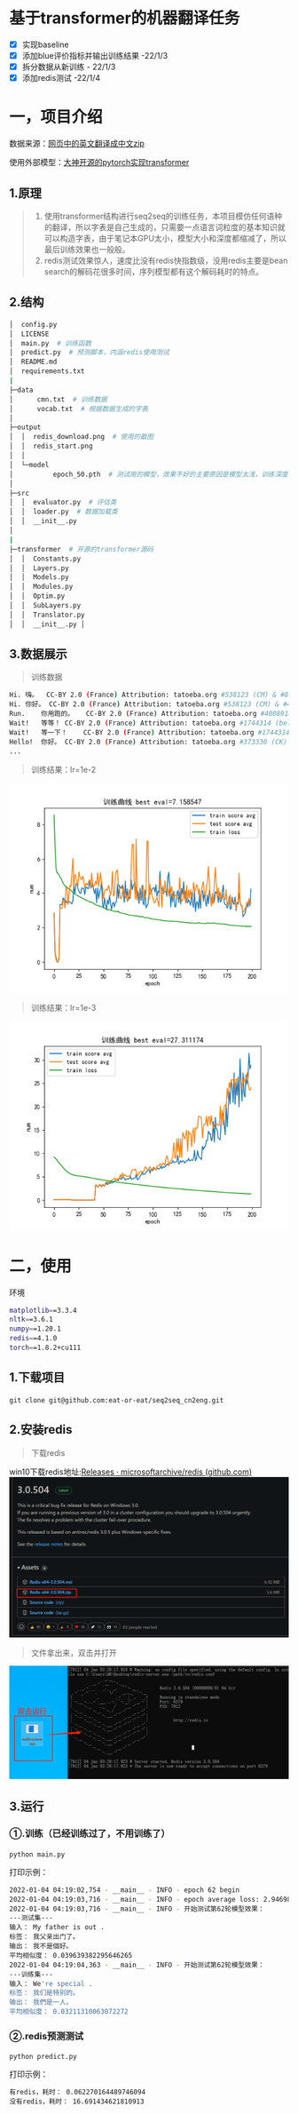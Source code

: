 # 基于transformer的机器翻译任务

- [X]  实现baseline
- [X]  添加blue评价指标并输出训练结果 -22/1/3
- [X]  拆分数据从新训练 - 22/1/3
- [X]  添加redis测试 -22/1/4

# 一，项目介绍

数据来源：[网页中的英文翻译成中文zip](https://www.manythings.org/anki/)

使用外部模型：[大神开源的pytorch实现transformer](git@github.com:jadore801120/attention-is-all-you-need-pytorch.git)

## 1.原理

> 1. 使用transformer结构进行seq2seq的训练任务，本项目模仿任何语种的翻译，所以字表是自己生成的，只需要一点语言词粒度的基本知识就可以构造字表，由于笔记本GPU太小，模型大小和深度都缩减了，所以最后训练效果也一般般。
> 2. redis测试效果惊人，速度比没有redis快指数级，没用redis主要是bean search的解码花很多时间，序列模型都有这个解码耗时的特点。

## 2.结构

```bash
│  config.py
│  LICENSE
│  main.py  # 训练函数
│  predict.py  # 预测脚本，内涵redis使用测试
│  README.md
│  requirements.txt
|
├─data
│      cmn.txt  # 训练数据
│      vocab.txt  # 根据数据生成的字表
│
├─output
│  │  redis_download.png  # 使用的截图
│  │  redis_start.png
│  │
│  └─model
│          epoch_50.pth  # 测试用的模型，效果不好的主要原因是模型太浅，训练深度不够
│
├─src
│  │  evaluator.py  # 评估类
│  │  loader.py  # 数据加载类
│  │  __init__.py
│  
|
├─transformer  # 开源的transformer源码
│  │  Constants.py
│  │  Layers.py
│  │  Models.py
│  │  Modules.py
│  │  Optim.py
│  │  SubLayers.py
│  │  Translator.py
│  │  __init__.py │
```

## 3.数据展示

> 训练数据

```bash
Hi.	嗨。	CC-BY 2.0 (France) Attribution: tatoeba.org #538123 (CM) & #891077 (Martha)
Hi.	你好。	CC-BY 2.0 (France) Attribution: tatoeba.org #538123 (CM) & #4857568 (musclegirlxyp)
Run.	你用跑的。	CC-BY 2.0 (France) Attribution: tatoeba.org #4008918 (JSakuragi) & #3748344 (egg0073)
Wait!	等等！	CC-BY 2.0 (France) Attribution: tatoeba.org #1744314 (belgavox) & #4970122 (wzhd)
Wait!	等一下！	CC-BY 2.0 (France) Attribution: tatoeba.org #1744314 (belgavox) & #5092613 (mirrorvan)
Hello!	你好。	CC-BY 2.0 (France) Attribution: tatoeba.org #373330 (CK) & #4857568 (musclegirlxyp)
...
```

> 训练结果：lr=1e-2

![](output/model/report-0.01-7.158547.png)

> 训练结果：lr=1e-3
 
![](output/model/report-0.001-27.311174.png)




# 二，使用

环境

```bash
matplotlib==3.3.4
nltk==3.6.1
numpy==1.20.1
redis==4.1.0
torch==1.8.2+cu111
```

## 1.下载项目

`git clone git@github.com:eat-or-eat/seq2seq_cn2eng.git`

## 2.安装redis

> 下载redis

win10下载redis地址:[Releases · microsoftarchive/redis (github.com)](https://github.com/MicrosoftArchive/redis/releases)
![](output/redis_download.png)

> 文件拿出来，双击并打开

![](output/redis_start.png)

## 3.运行

### ①.训练（已经训练过了，不用训练了）

`python main.py`

打印示例：

```bash
2022-01-04 04:19:02,754 - __main__ - INFO - epoch 62 begin
2022-01-04 04:19:03,716 - __main__ - INFO - epoch average loss: 2.946986
2022-01-04 04:19:03,716 - __main__ - INFO - 开始测试第62轮模型效果：
---测试集---
输入： My father is out .
标签： 我父亲出门了。
输出： 我不是個好。
平均相似度： 0.039639382295646265
2022-01-04 04:19:04,363 - __main__ - INFO - 开始测试第62轮模型效果：
---训练集---
输入： We're special .
标签： 我们是特别的。
输出： 我們是一人。
平均相似度： 0.03211310063072272
```

### ②.redis预测测试

`python predict.py`

打印示例：

```bash
有redis，耗时： 0.062270164489746094
没有redis，耗时： 16.691434621810913
```
